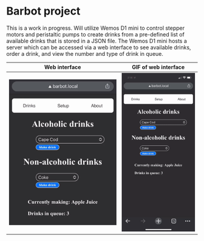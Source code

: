# Barbot project
This is a work in progress. Will utilize Wemos D1 mini to control stepper motors and peristaltic pumps to create drinks from a pre-defined list of available drinks that is stored in a JSON file. The Wemos D1 mini hosts a server which can be accessed via a web interface to see available drinks, order a drink, and view the number and type of drink in queue.



Web interface            |  GIF of web interface
:-------------------------:|:-------------------------:
 ![](https://github.com/griffincorriher/barbot/blob/main/pictures/308587683_1821627898178063_5604105830670200742_n.jpg) | ![](https://github.com/griffincorriher/barbot/blob/main/pictures/barbot.gif)


<img src="" width="350"/>
